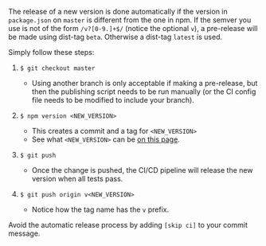 The release of a new version is done automatically if the version in `package.json` on `master` is different from the one in npm. If the semver you use is not of the form `/v?[0-9.]+$/` (notice the optional `v`), a pre-release will be made using dist-tag `beta`. Otherwise a dist-tag `latest` is used.

Simply follow these steps:

1. `$ git checkout master`

    - Using another branch is only acceptable if making a pre-release, but then the publishing script needs to be run manually (or the CI config file needs to be modified to include your branch).

2. `$ npm version <NEW_VERSION>`

    - This creates a commit and a tag for `<NEW_VERSION>`
    - See what `<NEW_VERSION>` can be [on this page](https://docs.npmjs.com/cli/v8/commands/npm-version).

3. `$ git push`

    - Once the change is pushed, the CI/CD pipeline will release the new version when all tests pass.

4. `$ git push origin v<NEW_VERSION>`

    - Notice how the tag name has the `v` prefix.

Avoid the automatic release process by adding `[skip ci]` to your commit message.
